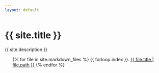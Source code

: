 ```yaml
---
layout: default
---
```

<h1>{{ site.title }}</h1>
<p>{{ site.description }}</p>

<ul>
{% for file in site.markdown_files %}
<!-- <li> -->
    {{ forloop.index }}. <a href="{{ file.url | relative_url }}">{{ file.title | file.path }}</a>
<!-- </li> -->
{% endfor %}
</ul>

